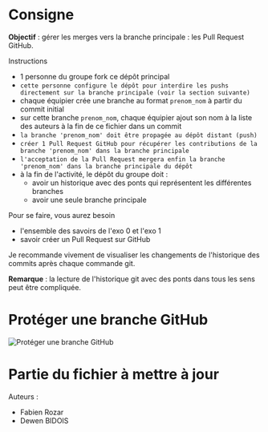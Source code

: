 # Consigne

**Objectif** : gérer les merges vers la branche principale : les Pull Request GitHub.

Instructions
 - 1 personne du groupe fork ce dépôt principal
 - `cette personne configure le dépôt pour interdire les pushs directement sur la branche principale (voir la section suivante)`
 - chaque équipier crée une branche au format `prenom_nom` à partir du commit initial
 - sur cette branche `prenom_nom`, chaque équipier ajout son nom à la liste des auteurs à la fin de ce fichier dans un commit
 - `la branche 'prenom_nom' doit être propagée au dépôt distant (push)`
 - `créer 1 Pull Request GitHub pour récupérer les contributions de la branche 'prenom_nom' dans la branche principale`
 - `l'acceptation de la Pull Request mergera enfin la branche 'prenom_nom' dans la branche principale du dépôt`
 - à la fin de l'activité, le dépôt du groupe doit :
   - avoir un historique avec des ponts qui représentent les différentes branches
   - avoir une seule branche principale

Pour se faire, vous aurez besoin
 - l'ensemble des savoirs de l'exo 0 et l'exo 1
 - savoir créer un Pull Request sur GitHub

Je recommande vivement de visualiser les changements de l'historique des commits
après chaque commande git.

**Remarque** : la lecture de l'historique git avec des ponts dans tous les sens peut être compliquée.

# Protéger une branche GitHub

![Protéger une branche GitHub](./github-protect-branch.gif "Protéger une branche GitHub")

# Partie du fichier à mettre à jour

Auteurs :
 - Fabien Rozar
 - Dewen BIDOIS
